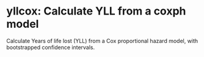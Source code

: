 # yllcox: Calculate YLL from a coxph model


Calculate Years of life lost (YLL) from a Cox proportional hazard model, with bootstrapped confidence intervals.

